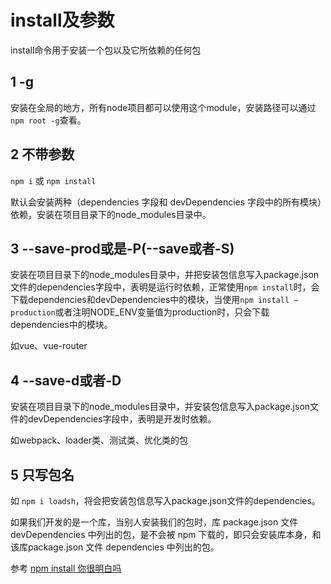 # install及参数

install命令用于安装一个包以及它所依赖的任何包

## 1 -g

安装在全局的地方，所有node项目都可以使用这个module，安装路径可以通过`npm root -g`查看。

## 2 不带参数

`npm i` 或 `npm install`

默认会安装两种（dependencies 字段和 devDependencies 字段中的所有模块）依赖，安装在项目目录下的node_modules目录中。

## 3 --save-prod或是-P(--save或者-S)

安装在项目目录下的node_modules目录中，并把安装包信息写入package.json文件的dependencies字段中，表明是运行时依赖，正常使用`npm install`时，会下载dependencies和devDependencies中的模块，当使用`npm install –production`或者注明NODE_ENV变量值为production时，只会下载dependencies中的模块。

如vue、vue-router

## 4 --save-d或者-D

安装在项目目录下的node_modules目录中，并安装包信息写入package.json文件的devDependencies字段中，表明是开发时依赖。

如webpack、loader类、测试类、优化类的包

## 5 只写包名

如 `npm i loadsh`，将会把安装包信息写入package.json文件的dependencies。

如果我们开发的是一个库，当别人安装我们的包时，库 package.json 文件 devDependencies 中列出的包，是不会被 npm 下载的，即只会安装库本身，和该库package.json 文件 dependencies 中列出的包。

参考 [npm install 你很明白吗](https://blog.csdn.net/csdn_yudong/article/details/83721870)
